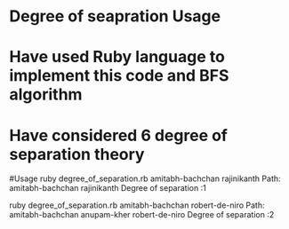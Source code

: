 # Degree of seapration Usage
# Have used Ruby language to implement this code and BFS algorithm
# Have considered 6 degree of separation theory

#Usage
ruby degree_of_separation.rb amitabh-bachchan rajinikanth
Path:
amitabh-bachchan
rajinikanth
Degree of separation :1

ruby degree_of_separation.rb amitabh-bachchan robert-de-niro
Path:
amitabh-bachchan
anupam-kher
robert-de-niro
Degree of separation :2